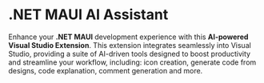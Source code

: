 # .NET MAUI AI Assistant

Enhance your **.NET MAUI** development experience with this **AI-powered Visual Studio Extension**. This extension integrates seamlessly into Visual Studio, providing a suite of AI-driven tools designed to boost productivity and streamline your workflow, including: icon creation, generate code from designs, code explanation, comment generation and more.

